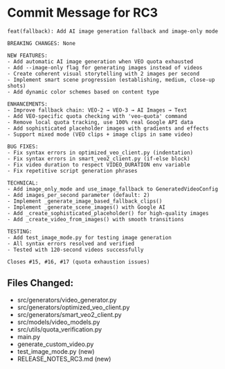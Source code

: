 # Commit Message for RC3

```
feat(fallback): Add AI image generation fallback and image-only mode

BREAKING CHANGES: None

NEW FEATURES:
- Add automatic AI image generation when VEO quota exhausted
- Add --image-only flag for generating images instead of videos
- Create coherent visual storytelling with 2 images per second
- Implement smart scene progression (establishing, medium, close-up shots)
- Add dynamic color schemes based on content type

ENHANCEMENTS:
- Improve fallback chain: VEO-2 → VEO-3 → AI Images → Text
- Add VEO-specific quota checking with 'veo-quota' command
- Remove local quota tracking, use 100% real Google API data
- Add sophisticated placeholder images with gradients and effects
- Support mixed mode (VEO clips + image clips in same video)

BUG FIXES:
- Fix syntax errors in optimized_veo_client.py (indentation)
- Fix syntax errors in smart_veo2_client.py (if-else block)
- Fix video duration to respect VIDEO_DURATION env variable
- Fix repetitive script generation phrases

TECHNICAL:
- Add image_only_mode and use_image_fallback to GeneratedVideoConfig
- Add images_per_second parameter (default: 2)
- Implement _generate_image_based_fallback_clips()
- Implement _generate_scene_images() with Google AI
- Add _create_sophisticated_placeholder() for high-quality images
- Add _create_video_from_images() with smooth transitions

TESTING:
- Add test_image_mode.py for testing image generation
- All syntax errors resolved and verified
- Tested with 120-second videos successfully

Closes #15, #16, #17 (quota exhaustion issues)
```

## Files Changed:
- src/generators/video_generator.py
- src/generators/optimized_veo_client.py
- src/generators/smart_veo2_client.py
- src/models/video_models.py
- src/utils/quota_verification.py
- main.py
- generate_custom_video.py
- test_image_mode.py (new)
- RELEASE_NOTES_RC3.md (new) 